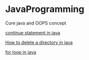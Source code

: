 # JavaProgramming
Core java and OOPS concept

[continue statement in java](https://www.flowerbrackets.com/continue-statement-java/)

[How to delete a directory in java](https://www.flowerbrackets.com/how-to-delete-a-directory-in-java/)

[for loop in java](https://www.flowerbrackets.com/for-loop-in-java/)
